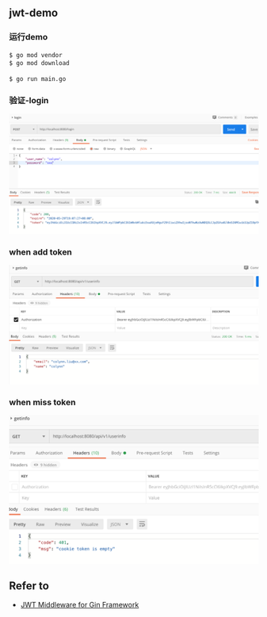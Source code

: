 ## jwt-demo

### 运行demo

```
$ go mod vendor
$ go mod download

$ go run main.go

```

### 验证-login
![login post](./assets/login-post.png)

### when add token
![userinfo ](./assets/user-info.png)

### when miss token 
![userinfo ](./assets/user-info-miss-token.png)

## Refer to
* [JWT Middleware for Gin Framework](https://github.com/appleboy/gin-jwt)

